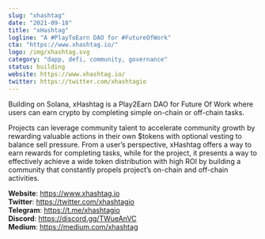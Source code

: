 ```yaml
---
slug: "xhashtag"
date: "2021-09-18"
title: "xHashtag"
logline: "A #PlayToEarn DAO for #FutureOfWork"
cta: "https://www.xhashtag.io/"
logo: /img/xhashtag.svg
category: "dapp, defi, community, governance"
status: building
website: https://www.xhashtag.io/
twitter: https://twitter.com/xhashtagio
---
```


Building on Solana, xHashtag is a Play2Earn DAO for Future Of Work where users can earn crypto by completing simple on-chain or off-chain tasks. 

Projects can leverage community talent to accelerate community growth by rewarding valuable actions in their own $tokens with optional vesting to balance sell pressure. From a user’s perspective, xHashtag offers a way to earn rewards for completing tasks, while for the project, it presents a way to effectively achieve a wide token distribution with high ROI by building a community that constantly propels project’s on-chain and off-chain activities.

<b>Website</b>: https://www.xhashtag.io </br>
<b>Twitter</b>: https://twitter.com/xhashtagio </br>
<b>Telegram</b>: https://t.me/xhashtagio </br>
<b>Discord</b>: https://discord.gg/TWueAnVC </br>
<b>Medium</b>: https://medium.com/xhashtag </br>